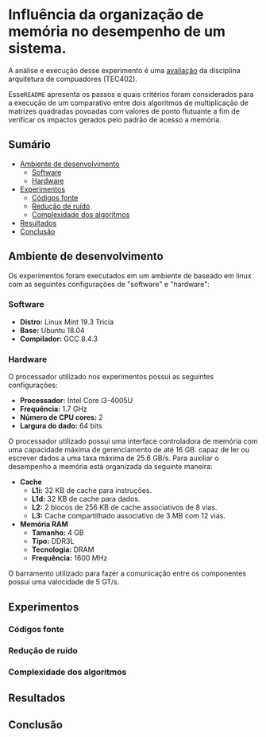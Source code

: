 # Influência da organização de memória no desempenho de um sistema.

A análise e execução desse experimento é uma [avaliação](https://github.com/UellingtonDamasceno/DGEMM-memory-analysis/blob/main/info/description.pdf) da disciplina arquitetura de compuadores (TEC402). 

Esse``README`` apresenta os passos e quais critérios foram 
considerados para a execução de um comparativo entre dois algoritmos de
multiplicação de matrizes quadradas povoadas com valores de ponto flutuante
a fim de verificar os impactos gerados pelo padrão de acesso a memória. 


## Sumário
- [Ambiente de desenvolvimento](#ambiente-de-desenvolvimento)
  - [Software](#software)
  - [Hardware](#hardware)
- [Experimentos](#experimentos)
  - [Códigos fonte](#códigos-fonte)
  - [Redução de ruído](#redução-de-ruído)
  - [Complexidade dos algoritmos](#complexidade-dos-algoritmos)
- [Resultados](#resultados)
- [Conclusão](#conclusão)

## Ambiente de desenvolvimento
Os experimentos foram executados em um ambiente de baseado em linux com as
seguintes configurações de "software" e "hardware":

### Software
  - **Distro:** Linux Mint 19.3 Tricia
  - **Base:** Ubuntu 18.04
  - **Compilador:** GCC 8.4.3 


### Hardware

O processador utilizado nos experimentos possui as seguintes configurações:

  - **Processador:** Intel Core i3-4005U
  - **Frequência:** 1.7 GHz
  - **Número de CPU cores:** 2
  - **Largura do dado:** 64 bits

O processador utilizado possui uma interface controladora de memória com 
uma capacidade máxima de gerenciamento de até 16 GB. capaz de ler ou escrever dados a uma taxa máxima de 25.6 GB/s. Para auxiliar o desempenho a memória está organizada da seguinte maneira:

  - **Cache**
    - **L1i:** 32 KB de cache para instruções.
    - **L1d:** 32 KB de cache para dados.
    - **L2:** 2 blocos de 256 KB de cache associativos de 8 vias.
    - **L3:** Cache compartilhado associativo de 3 MB com 12 vias.
  - **Memória RAM**
    - **Tamanho:** 4 GB
    - **Tipo:** DDR3L
    - **Tecnologia:** DRAM
    - **Frequência:** 1600 MHz
    
O barramento utilizado para fazer a comunicação entre os componentes possui uma valocidade de 5 GT/s.

## Experimentos
### Códigos fonte
### Redução de ruído
### Complexidade dos algoritmos
## Resultados
## Conclusão
